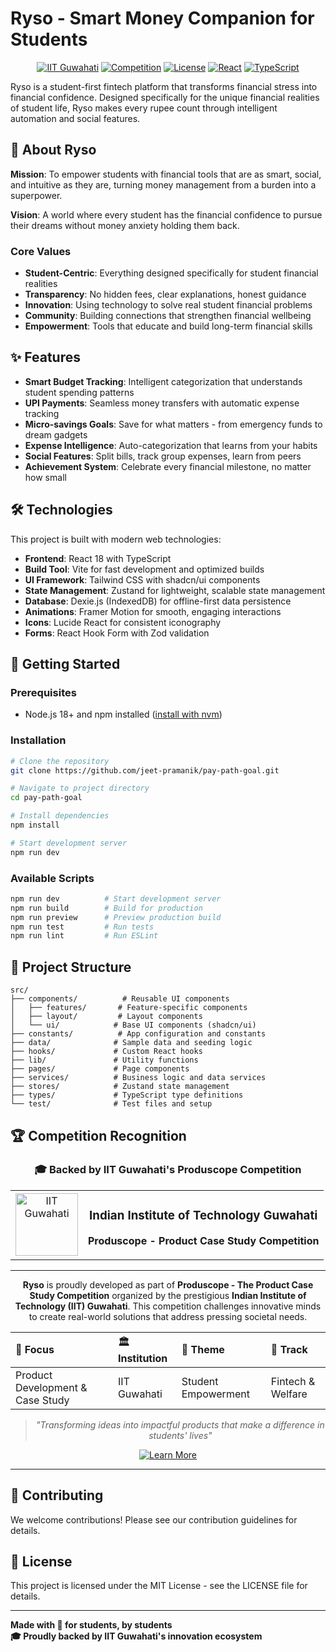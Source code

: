 # Ryso - Smart Money Companion for Students

<div align="center">

[![IIT Guwahati](https://img.shields.io/badge/Backed%20by-IIT%20Guwahati-orange?style=for-the-badge&logo=data:image/svg+xml;base64,PHN2ZyB3aWR0aD0iMjQiIGhlaWdodD0iMjQiIHZpZXdCb3g9IjAgMCAyNCAyNCIgZmlsbD0ibm9uZSIgeG1sbnM9Imh0dHA6Ly93d3cudzMub3JnLzIwMDAvc3ZnIj4KPHBhdGggZD0iTTEyIDJMMTMuNDUgOC4zNkwyMCA5TDEzLjQ1IDE1LjY0TDEyIDIyTDEwLjU1IDE1LjY0TDQgOUwxMC41NSA4LjM2TDEyIDJaIiBmaWxsPSIjRkY2NTAwIi8+Cjwvc3ZnPgo=)](https://unstop.com/competitions/produscope-the-product-case-study-competition-iit-guwahati-1529278)
[![Competition](https://img.shields.io/badge/Produscope-Competition%20Entry-blue?style=for-the-badge)](https://unstop.com/competitions/produscope-the-product-case-study-competition-iit-guwahati-1529278)
[![License](https://img.shields.io/badge/License-MIT-green?style=for-the-badge)](LICENSE)
[![React](https://img.shields.io/badge/React-18-blue?style=for-the-badge&logo=react)](https://reactjs.org/)
[![TypeScript](https://img.shields.io/badge/TypeScript-5.0-blue?style=for-the-badge&logo=typescript)](https://www.typescriptlang.org/)

</div>

Ryso is a student-first fintech platform that transforms financial stress into financial confidence. Designed specifically for the unique financial realities of student life, Ryso makes every rupee count through intelligent automation and social features.

## 🧠 About Ryso

**Mission**: To empower students with financial tools that are as smart, social, and intuitive as they are, turning money management from a burden into a superpower.

**Vision**: A world where every student has the financial confidence to pursue their dreams without money anxiety holding them back.

### Core Values
- **Student-Centric**: Everything designed specifically for student financial realities
- **Transparency**: No hidden fees, clear explanations, honest guidance  
- **Innovation**: Using technology to solve real student financial problems
- **Community**: Building connections that strengthen financial wellbeing
- **Empowerment**: Tools that educate and build long-term financial skills

## ✨ Features

- **Smart Budget Tracking**: Intelligent categorization that understands student spending patterns
- **UPI Payments**: Seamless money transfers with automatic expense tracking
- **Micro-savings Goals**: Save for what matters - from emergency funds to dream gadgets
- **Expense Intelligence**: Auto-categorization that learns from your habits
- **Social Features**: Split bills, track group expenses, learn from peers
- **Achievement System**: Celebrate every financial milestone, no matter how small

## 🛠 Technologies

This project is built with modern web technologies:

- **Frontend**: React 18 with TypeScript
- **Build Tool**: Vite for fast development and optimized builds
- **UI Framework**: Tailwind CSS with shadcn/ui components
- **State Management**: Zustand for lightweight, scalable state management
- **Database**: Dexie.js (IndexedDB) for offline-first data persistence
- **Animations**: Framer Motion for smooth, engaging interactions
- **Icons**: Lucide React for consistent iconography
- **Forms**: React Hook Form with Zod validation

## 🚀 Getting Started

### Prerequisites
- Node.js 18+ and npm installed ([install with nvm](https://github.com/nvm-sh/nvm#installing-and-updating))

### Installation

```bash
# Clone the repository
git clone https://github.com/jeet-pramanik/pay-path-goal.git

# Navigate to project directory  
cd pay-path-goal

# Install dependencies
npm install

# Start development server
npm run dev
```

### Available Scripts

```bash
npm run dev          # Start development server
npm run build        # Build for production  
npm run preview      # Preview production build
npm run test         # Run tests
npm run lint         # Run ESLint
```

## 🎯 Project Structure

```
src/
├── components/          # Reusable UI components
│   ├── features/       # Feature-specific components
│   ├── layout/         # Layout components  
│   └── ui/            # Base UI components (shadcn/ui)
├── constants/          # App configuration and constants
├── data/              # Sample data and seeding logic
├── hooks/             # Custom React hooks
├── lib/               # Utility functions
├── pages/             # Page components  
├── services/          # Business logic and data services
├── stores/            # Zustand state management
├── types/             # TypeScript type definitions
└── test/              # Test files and setup
```

## 🏆 Competition Recognition

<div align="center">

### **🎓 Backed by IIT Guwahati's Produscope Competition**

<table border="0">
<tr>
<td align="center">
<img src="https://github.com/jeet-pramanik/pay-path-goal/blob/main/assets/iit-guwahati-logo.png?raw=true" alt="IIT Guwahati" width="100" height="100">
</td>
<td align="center">
<h3>Indian Institute of Technology Guwahati</h3>
<p><strong>Produscope - Product Case Study Competition</strong></p>
</td>
</tr>
</table>

---

**Ryso** is proudly developed as part of **Produscope - The Product Case Study Competition** organized by the prestigious **Indian Institute of Technology (IIT) Guwahati**. This competition challenges innovative minds to create real-world solutions that address pressing societal needs.

<div align="center">

| 🎯 **Focus** | 🏛️ **Institution** | 🌟 **Theme** | 🚀 **Track** |
|:-------------|:------------------|:-------------|:-------------|
| Product Development & Case Study | IIT Guwahati | Student Empowerment | Fintech & Welfare |

</div>

> *"Transforming ideas into impactful products that make a difference in students' lives"*

<div align="center">

[![Learn More](https://img.shields.io/badge/Learn%20More%20About-Produscope%20Competition-orange?style=for-the-badge&logo=external-link)](https://unstop.com/competitions/produscope-the-product-case-study-competition-iit-guwahati-1529278)

</div>

---

</div>

## 🤝 Contributing

We welcome contributions! Please see our contribution guidelines for details.

## 📄 License

This project is licensed under the MIT License - see the LICENSE file for details.

---

**Made with 💙 for students, by students**  
**🎓 Proudly backed by IIT Guwahati's innovation ecosystem**
